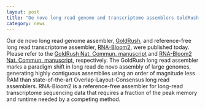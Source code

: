 ```yaml
---  
layout: post  
title: "De novo long read genome and transcriptome assemblers GoldRush and RNA-Bloom2, published in Nature Communications"
category: news  
--- 
```

Our de novo long read genome assembler, [GoldRush](https://github.com/bcgsc/goldrush), and reference-free long read transcriptome assembler, [RNA-Bloom2](https://github.com/bcgsc/rnabloom), were published today. Please refer to the [GoldRush Nat. Commun. manuscript](https://doi.org/10.1038/s41467-023-38716-x) and [RNA-Bloom2 Nat. Commun. manuscript](https://doi.org/10.1038/s41467-023-38553-y), respectively. The GoldRush long read assembler marks a paradigm shift in long read de novo assembly of large genomes, generating highly contiguous assemblies using an order of magnitude less RAM than state-of-the-art Overlap-Layout-Consensus long read assemblers. RNA-Bloom2 is a reference-free assembler for long-read transcriptome sequencing data that requires a fraction of the peak memory and runtime needed by a competing method.
